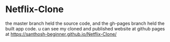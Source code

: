 # Netflix-Clone
the master branch held the source code, and the gh-pages branch held the built app code. 
u can see my cloned and published website at github pages at
    https://santhosh-beginner.github.io/Netflix-Clone/
